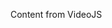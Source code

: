 <!--
name: lab
version : "0.1"
title : "Lab Assignment"
description: "Get learners using VideoJS"
coverImage : "https://raw.githubusercontent.com/outlearn-content/videojs/master/assets/vhs.jpg"
freshnessDate : 2015-06-01
license : "CC Attribution-ShareAlike 4.0"
-->

<!-- @section, "title": "Putting it all together" -->

Content from VideoJS
